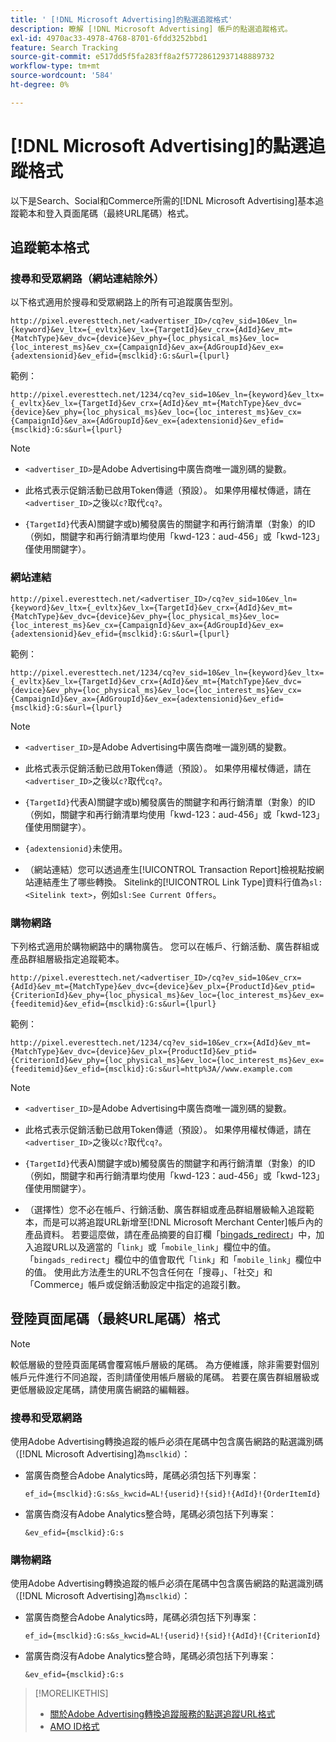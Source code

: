 ```yaml
---
title: ' [!DNL Microsoft Advertising]的點選追蹤格式'
description: 瞭解 [!DNL Microsoft Advertising] 帳戶的點選追蹤格式。
exl-id: 4970ac33-4978-4768-8701-6fdd3252bbd1
feature: Search Tracking
source-git-commit: e517dd5f5fa283ff8a2f57728612937148889732
workflow-type: tm+mt
source-wordcount: '584'
ht-degree: 0%

---
```


# [!DNL Microsoft Advertising]的點選追蹤格式

以下是Search、Social和Commerce所需的[!DNL Microsoft Advertising]基本追蹤範本和登入頁面尾碼（最終URL尾碼）格式。

## 追蹤範本格式

### 搜尋和受眾網路（網站連結除外）

以下格式適用於搜尋和受眾網路上的所有可追蹤廣告型別。

`http://pixel.everesttech.net/<advertiser_ID>/cq?ev_sid=10&ev_ln={keyword}&ev_ltx={_evltx}&ev_lx={TargetId}&ev_crx={AdId}&ev_mt={MatchType}&ev_dvc={device}&ev_phy={loc_physical_ms}&ev_loc={loc_interest_ms}&ev_cx={CampaignId}&ev_ax={AdGroupId}&ev_ex={adextensionid}&ev_efid={msclkid}:G:s&url={lpurl}`

範例：

`http://pixel.everesttech.net/1234/cq?ev_sid=10&ev_ln={keyword}&ev_ltx={_evltx}&ev_lx={TargetId}&ev_crx={AdId}&ev_mt={MatchType}&ev_dvc={device}&ev_phy={loc_physical_ms}&ev_loc={loc_interest_ms}&ev_cx={CampaignId}&ev_ax={AdGroupId}&ev_ex={adextensionid}&ev_efid={msclkid}:G:s&url={lpurl}`

>[!NOTE]
>
>* `<advertiser_ID>`是Adobe Advertising中廣告商唯一識別碼的變數。
>
>* 此格式表示促銷活動已啟用Token傳遞（預設）。 如果停用權杖傳遞，請在`<advertiser_ID>`之後以`c?`取代`cq?`。
>
>* `{TargetId}`代表A)關鍵字或b)觸發廣告的關鍵字和再行銷清單（對象）的ID （例如，關鍵字和再行銷清單均使用「kwd-123：aud-456」或「kwd-123」僅使用關鍵字）。

### 網站連結

`http://pixel.everesttech.net/<advertiser_ID>/cq?ev_sid=10&ev_ln={keyword}&ev_ltx={_evltx}&ev_lx={TargetId}&ev_crx={AdId}&ev_mt={MatchType}&ev_dvc={device}&ev_phy={loc_physical_ms}&ev_loc={loc_interest_ms}&ev_cx={CampaignId}&ev_ax={AdGroupId}&ev_ex={adextensionid}&ev_efid={msclkid}:G:s&url={lpurl}`

範例：

`http://pixel.everesttech.net/1234/cq?ev_sid=10&ev_ln={keyword}&ev_ltx={_evltx}&ev_lx={TargetId}&ev_crx={AdId}&ev_mt={MatchType}&ev_dvc={device}&ev_phy={loc_physical_ms}&ev_loc={loc_interest_ms}&ev_cx={CampaignId}&ev_ax={AdGroupId}&ev_ex={adextensionid}&ev_efid={msclkid}:G:s&url={lpurl}`

>[!NOTE]
>
>* `<advertiser_ID>`是Adobe Advertising中廣告商唯一識別碼的變數。
>
>* 此格式表示促銷活動已啟用Token傳遞（預設）。 如果停用權杖傳遞，請在`<advertiser_ID>`之後以`c?`取代`cq?`。
>
>* `{TargetId}`代表A)關鍵字或b)觸發廣告的關鍵字和再行銷清單（對象）的ID （例如，關鍵字和再行銷清單均使用「kwd-123：aud-456」或「kwd-123」僅使用關鍵字）。
>
>* `{adextensionid}`未使用。
>
>* （網站連結）您可以透過產生[!UICONTROL Transaction Report]檢視點按網站連結產生了哪些轉換。 Sitelink的[!UICONTROL Link Type]資料行值為`sl:<Sitelink text>`，例如`sl:See Current Offers`。

### 購物網路

下列格式適用於購物網路中的購物廣告。 您可以在帳戶、行銷活動、廣告群組或產品群組層級指定追蹤範本。

`http://pixel.everesttech.net/<advertiser_ID>/cq?ev_sid=10&ev_crx={AdId}&ev_mt={MatchType}&ev_dvc={device}&ev_plx={ProductId}&ev_ptid={CriterionId}&ev_phy={loc_physical_ms}&ev_loc={loc_interest_ms}&ev_ex={feeditemid}&ev_efid={msclkid}:G:s&url={lpurl}`

範例：

`http://pixel.everesttech.net/1234/cq?ev_sid=10&ev_crx={AdId}&ev_mt={MatchType}&ev_dvc={device}&ev_plx={ProductId}&ev_ptid={CriterionId}&ev_phy={loc_physical_ms}&ev_loc={loc_interest_ms}&ev_ex={feeditemid}&ev_efid={msclkid}:G:s&url=http%3A//www.example.com`

>[!NOTE]
>
>* `<advertiser_ID>`是Adobe Advertising中廣告商唯一識別碼的變數。
>
>* 此格式表示促銷活動已啟用Token傳遞（預設）。 如果停用權杖傳遞，請在`<advertiser_ID>`之後以`c?`取代`cq?`。
>
>* `{TargetId}`代表A)關鍵字或b)觸發廣告的關鍵字和再行銷清單（對象）的ID （例如，關鍵字和再行銷清單均使用「kwd-123：aud-456」或「kwd-123」僅使用關鍵字）。
>
>* （選擇性）您不必在帳戶、行銷活動、廣告群組或產品群組層級輸入追蹤範本，而是可以將追蹤URL新增至[!DNL Microsoft Merchant Center]帳戶內的產品資料。 若要這麼做，請在產品摘要的自訂欄「[bingads_redirect](https://help.bingads.microsoft.com/#apex/3/en/51084/0)」中，加入追蹤URL以及適當的「`link`」或「`mobile_link`」欄位中的值。 「`bingads_redirect`」欄位中的值會取代「`link`」和「`mobile_link`」欄位中的值。 使用此方法產生的URL不包含任何在「搜尋」、「社交」和「Commerce」帳戶或促銷活動設定中指定的追蹤引數。

## 登陸頁面尾碼（最終URL尾碼）格式

>[!NOTE]
>
>較低層級的登陸頁面尾碼會覆寫帳戶層級的尾碼。 為方便維護，除非需要對個別帳戶元件進行不同追蹤，否則請僅使用帳戶層級的尾碼。 若要在廣告群組層級或更低層級設定尾碼，請使用廣告網路的編輯器。

### 搜尋和受眾網路

使用Adobe Advertising轉換追蹤的帳戶必須在尾碼中包含廣告網路的點選識別碼（[!DNL Microsoft Advertising]為`msclkid`）：

* 當廣告商整合Adobe Analytics時，尾碼必須包括下列專案：

  `ef_id={msclkid}:G:s&s_kwcid=AL!{userid}!{sid}!{AdId}!{OrderItemId}`

* 當廣告商沒有Adobe Analytics整合時，尾碼必須包括下列專案：

  `&ev_efid={msclkid}:G:s`

### 購物網路

使用Adobe Advertising轉換追蹤的帳戶必須在尾碼中包含廣告網路的點選識別碼（[!DNL Microsoft Advertising]為`msclkid`）：

* 當廣告商整合Adobe Analytics時，尾碼必須包括下列專案：

  `ef_id={msclkid}:G:s&s_kwcid=AL!{userid}!{sid}!{AdId}!{CriterionId}`

* 當廣告商沒有Adobe Analytics整合時，尾碼必須包括下列專案：

  `&ev_efid={msclkid}:G:s`

>[!MORELIKETHIS]
>
>* [關於Adobe Advertising轉換追蹤服務的點選追蹤URL格式](formats-click-tracking-about.md)
>* [AMO ID格式](/help/integrations/analytics/ids.md#amo-id-formats)
